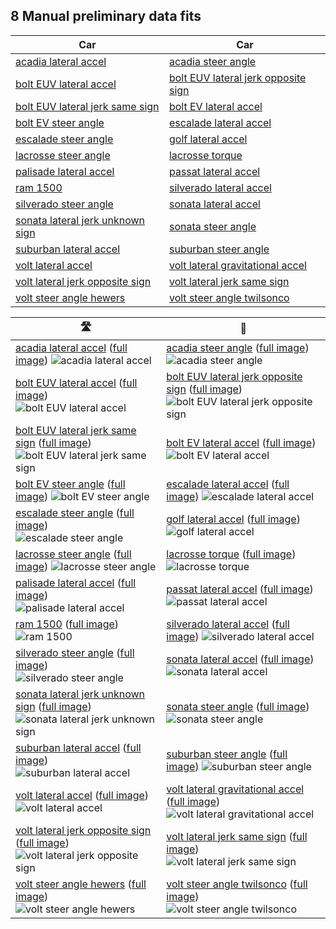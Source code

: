 
## 8 Manual preliminary data fits


| Car | Car |
|-|-|
| [acadia lateral accel](https://raw.github.com/twilsonco/openpilot/log-info/data/8%20Manual%20preliminary%20data%20fits/./acadia%20lateral%20accel.gif) |  [acadia steer angle](https://raw.github.com/twilsonco/openpilot/log-info/data/8%20Manual%20preliminary%20data%20fits/./acadia%20steer%20angle.gif) |
| [bolt EUV lateral accel](https://raw.github.com/twilsonco/openpilot/log-info/data/8%20Manual%20preliminary%20data%20fits/./bolt%20EUV%20lateral%20accel.gif) |  [bolt EUV lateral jerk opposite sign](https://raw.github.com/twilsonco/openpilot/log-info/data/8%20Manual%20preliminary%20data%20fits/./bolt%20EUV%20lateral%20jerk%20opposite%20sign.gif) |
| [bolt EUV lateral jerk same sign](https://raw.github.com/twilsonco/openpilot/log-info/data/8%20Manual%20preliminary%20data%20fits/./bolt%20EUV%20lateral%20jerk%20same%20sign.gif) |  [bolt EV lateral accel](https://raw.github.com/twilsonco/openpilot/log-info/data/8%20Manual%20preliminary%20data%20fits/./bolt%20EV%20lateral%20accel.gif) |
| [bolt EV steer angle](https://raw.github.com/twilsonco/openpilot/log-info/data/8%20Manual%20preliminary%20data%20fits/./bolt%20EV%20steer%20angle.gif) |  [escalade lateral accel](https://raw.github.com/twilsonco/openpilot/log-info/data/8%20Manual%20preliminary%20data%20fits/./escalade%20lateral%20accel.gif) |
| [escalade steer angle](https://raw.github.com/twilsonco/openpilot/log-info/data/8%20Manual%20preliminary%20data%20fits/./escalade%20steer%20angle.gif) |  [golf lateral accel](https://raw.github.com/twilsonco/openpilot/log-info/data/8%20Manual%20preliminary%20data%20fits/./golf%20lateral%20accel.gif) |
| [lacrosse steer angle](https://raw.github.com/twilsonco/openpilot/log-info/data/8%20Manual%20preliminary%20data%20fits/./lacrosse%20steer%20angle.gif) |  [lacrosse torque](https://raw.github.com/twilsonco/openpilot/log-info/data/8%20Manual%20preliminary%20data%20fits/./lacrosse%20torque.gif) |
| [palisade lateral accel](https://raw.github.com/twilsonco/openpilot/log-info/data/8%20Manual%20preliminary%20data%20fits/./palisade%20lateral%20accel.gif) |  [passat lateral accel](https://raw.github.com/twilsonco/openpilot/log-info/data/8%20Manual%20preliminary%20data%20fits/./passat%20lateral%20accel.gif) |
| [ram 1500](https://raw.github.com/twilsonco/openpilot/log-info/data/8%20Manual%20preliminary%20data%20fits/./ram%201500.gif) |  [silverado lateral accel](https://raw.github.com/twilsonco/openpilot/log-info/data/8%20Manual%20preliminary%20data%20fits/./silverado%20lateral%20accel.gif) |
| [silverado steer angle](https://raw.github.com/twilsonco/openpilot/log-info/data/8%20Manual%20preliminary%20data%20fits/./silverado%20steer%20angle.gif) |  [sonata lateral accel](https://raw.github.com/twilsonco/openpilot/log-info/data/8%20Manual%20preliminary%20data%20fits/./sonata%20lateral%20accel.gif) |
| [sonata lateral jerk unknown sign](https://raw.github.com/twilsonco/openpilot/log-info/data/8%20Manual%20preliminary%20data%20fits/./sonata%20lateral%20jerk%20unknown%20sign.gif) |  [sonata steer angle](https://raw.github.com/twilsonco/openpilot/log-info/data/8%20Manual%20preliminary%20data%20fits/./sonata%20steer%20angle.gif) |
| [suburban lateral accel](https://raw.github.com/twilsonco/openpilot/log-info/data/8%20Manual%20preliminary%20data%20fits/./suburban%20lateral%20accel.gif) |  [suburban steer angle](https://raw.github.com/twilsonco/openpilot/log-info/data/8%20Manual%20preliminary%20data%20fits/./suburban%20steer%20angle.gif) |
| [volt lateral accel](https://raw.github.com/twilsonco/openpilot/log-info/data/8%20Manual%20preliminary%20data%20fits/./volt%20lateral%20accel.gif) |  [volt lateral gravitational accel](https://raw.github.com/twilsonco/openpilot/log-info/data/8%20Manual%20preliminary%20data%20fits/./volt%20lateral%20gravitational%20accel.gif) |
| [volt lateral jerk opposite sign](https://raw.github.com/twilsonco/openpilot/log-info/data/8%20Manual%20preliminary%20data%20fits/./volt%20lateral%20jerk%20opposite%20sign.gif) |  [volt lateral jerk same sign](https://raw.github.com/twilsonco/openpilot/log-info/data/8%20Manual%20preliminary%20data%20fits/./volt%20lateral%20jerk%20same%20sign.gif) |
| [volt steer angle hewers](https://raw.github.com/twilsonco/openpilot/log-info/data/8%20Manual%20preliminary%20data%20fits/./volt%20steer%20angle%20hewers.gif) |  [volt steer angle twilsonco](https://raw.github.com/twilsonco/openpilot/log-info/data/8%20Manual%20preliminary%20data%20fits/./volt%20steer%20angle%20twilsonco.gif) |


| 🛣️ | 🚗 |
| --- | --- |
| [acadia lateral accel](#table-of-contents) ([full image](https://raw.github.com/twilsonco/openpilot/log-info/data/8%20Manual%20preliminary%20data%20fits/./acadia%20lateral%20accel.gif)) ![acadia lateral accel](https://raw.github.com/twilsonco/openpilot/log-info/data/8%20Manual%20preliminary%20data%20fits/./acadia%20lateral%20accel.gif)| [acadia steer angle](#table-of-contents) ([full image](https://raw.github.com/twilsonco/openpilot/log-info/data/8%20Manual%20preliminary%20data%20fits/./acadia%20steer%20angle.gif)) ![acadia steer angle](https://raw.github.com/twilsonco/openpilot/log-info/data/8%20Manual%20preliminary%20data%20fits/./acadia%20steer%20angle.gif)|
| [bolt EUV lateral accel](#table-of-contents) ([full image](https://raw.github.com/twilsonco/openpilot/log-info/data/8%20Manual%20preliminary%20data%20fits/./bolt%20EUV%20lateral%20accel.gif)) ![bolt EUV lateral accel](https://raw.github.com/twilsonco/openpilot/log-info/data/8%20Manual%20preliminary%20data%20fits/./bolt%20EUV%20lateral%20accel.gif)| [bolt EUV lateral jerk opposite sign](#table-of-contents) ([full image](https://raw.github.com/twilsonco/openpilot/log-info/data/8%20Manual%20preliminary%20data%20fits/./bolt%20EUV%20lateral%20jerk%20opposite%20sign.gif)) ![bolt EUV lateral jerk opposite sign](https://raw.github.com/twilsonco/openpilot/log-info/data/8%20Manual%20preliminary%20data%20fits/./bolt%20EUV%20lateral%20jerk%20opposite%20sign.gif)|
| [bolt EUV lateral jerk same sign](#table-of-contents) ([full image](https://raw.github.com/twilsonco/openpilot/log-info/data/8%20Manual%20preliminary%20data%20fits/./bolt%20EUV%20lateral%20jerk%20same%20sign.gif)) ![bolt EUV lateral jerk same sign](https://raw.github.com/twilsonco/openpilot/log-info/data/8%20Manual%20preliminary%20data%20fits/./bolt%20EUV%20lateral%20jerk%20same%20sign.gif)| [bolt EV lateral accel](#table-of-contents) ([full image](https://raw.github.com/twilsonco/openpilot/log-info/data/8%20Manual%20preliminary%20data%20fits/./bolt%20EV%20lateral%20accel.gif)) ![bolt EV lateral accel](https://raw.github.com/twilsonco/openpilot/log-info/data/8%20Manual%20preliminary%20data%20fits/./bolt%20EV%20lateral%20accel.gif)|
| [bolt EV steer angle](#table-of-contents) ([full image](https://raw.github.com/twilsonco/openpilot/log-info/data/8%20Manual%20preliminary%20data%20fits/./bolt%20EV%20steer%20angle.gif)) ![bolt EV steer angle](https://raw.github.com/twilsonco/openpilot/log-info/data/8%20Manual%20preliminary%20data%20fits/./bolt%20EV%20steer%20angle.gif)| [escalade lateral accel](#table-of-contents) ([full image](https://raw.github.com/twilsonco/openpilot/log-info/data/8%20Manual%20preliminary%20data%20fits/./escalade%20lateral%20accel.gif)) ![escalade lateral accel](https://raw.github.com/twilsonco/openpilot/log-info/data/8%20Manual%20preliminary%20data%20fits/./escalade%20lateral%20accel.gif)|
| [escalade steer angle](#table-of-contents) ([full image](https://raw.github.com/twilsonco/openpilot/log-info/data/8%20Manual%20preliminary%20data%20fits/./escalade%20steer%20angle.gif)) ![escalade steer angle](https://raw.github.com/twilsonco/openpilot/log-info/data/8%20Manual%20preliminary%20data%20fits/./escalade%20steer%20angle.gif)| [golf lateral accel](#table-of-contents) ([full image](https://raw.github.com/twilsonco/openpilot/log-info/data/8%20Manual%20preliminary%20data%20fits/./golf%20lateral%20accel.gif)) ![golf lateral accel](https://raw.github.com/twilsonco/openpilot/log-info/data/8%20Manual%20preliminary%20data%20fits/./golf%20lateral%20accel.gif)|
| [lacrosse steer angle](#table-of-contents) ([full image](https://raw.github.com/twilsonco/openpilot/log-info/data/8%20Manual%20preliminary%20data%20fits/./lacrosse%20steer%20angle.gif)) ![lacrosse steer angle](https://raw.github.com/twilsonco/openpilot/log-info/data/8%20Manual%20preliminary%20data%20fits/./lacrosse%20steer%20angle.gif)| [lacrosse torque](#table-of-contents) ([full image](https://raw.github.com/twilsonco/openpilot/log-info/data/8%20Manual%20preliminary%20data%20fits/./lacrosse%20torque.gif)) ![lacrosse torque](https://raw.github.com/twilsonco/openpilot/log-info/data/8%20Manual%20preliminary%20data%20fits/./lacrosse%20torque.gif)|
| [palisade lateral accel](#table-of-contents) ([full image](https://raw.github.com/twilsonco/openpilot/log-info/data/8%20Manual%20preliminary%20data%20fits/./palisade%20lateral%20accel.gif)) ![palisade lateral accel](https://raw.github.com/twilsonco/openpilot/log-info/data/8%20Manual%20preliminary%20data%20fits/./palisade%20lateral%20accel.gif)| [passat lateral accel](#table-of-contents) ([full image](https://raw.github.com/twilsonco/openpilot/log-info/data/8%20Manual%20preliminary%20data%20fits/./passat%20lateral%20accel.gif)) ![passat lateral accel](https://raw.github.com/twilsonco/openpilot/log-info/data/8%20Manual%20preliminary%20data%20fits/./passat%20lateral%20accel.gif)|
| [ram 1500](#table-of-contents) ([full image](https://raw.github.com/twilsonco/openpilot/log-info/data/8%20Manual%20preliminary%20data%20fits/./ram%201500.gif)) ![ram 1500](https://raw.github.com/twilsonco/openpilot/log-info/data/8%20Manual%20preliminary%20data%20fits/./ram%201500.gif)| [silverado lateral accel](#table-of-contents) ([full image](https://raw.github.com/twilsonco/openpilot/log-info/data/8%20Manual%20preliminary%20data%20fits/./silverado%20lateral%20accel.gif)) ![silverado lateral accel](https://raw.github.com/twilsonco/openpilot/log-info/data/8%20Manual%20preliminary%20data%20fits/./silverado%20lateral%20accel.gif)|
| [silverado steer angle](#table-of-contents) ([full image](https://raw.github.com/twilsonco/openpilot/log-info/data/8%20Manual%20preliminary%20data%20fits/./silverado%20steer%20angle.gif)) ![silverado steer angle](https://raw.github.com/twilsonco/openpilot/log-info/data/8%20Manual%20preliminary%20data%20fits/./silverado%20steer%20angle.gif)| [sonata lateral accel](#table-of-contents) ([full image](https://raw.github.com/twilsonco/openpilot/log-info/data/8%20Manual%20preliminary%20data%20fits/./sonata%20lateral%20accel.gif)) ![sonata lateral accel](https://raw.github.com/twilsonco/openpilot/log-info/data/8%20Manual%20preliminary%20data%20fits/./sonata%20lateral%20accel.gif)|
| [sonata lateral jerk unknown sign](#table-of-contents) ([full image](https://raw.github.com/twilsonco/openpilot/log-info/data/8%20Manual%20preliminary%20data%20fits/./sonata%20lateral%20jerk%20unknown%20sign.gif)) ![sonata lateral jerk unknown sign](https://raw.github.com/twilsonco/openpilot/log-info/data/8%20Manual%20preliminary%20data%20fits/./sonata%20lateral%20jerk%20unknown%20sign.gif)| [sonata steer angle](#table-of-contents) ([full image](https://raw.github.com/twilsonco/openpilot/log-info/data/8%20Manual%20preliminary%20data%20fits/./sonata%20steer%20angle.gif)) ![sonata steer angle](https://raw.github.com/twilsonco/openpilot/log-info/data/8%20Manual%20preliminary%20data%20fits/./sonata%20steer%20angle.gif)|
| [suburban lateral accel](#table-of-contents) ([full image](https://raw.github.com/twilsonco/openpilot/log-info/data/8%20Manual%20preliminary%20data%20fits/./suburban%20lateral%20accel.gif)) ![suburban lateral accel](https://raw.github.com/twilsonco/openpilot/log-info/data/8%20Manual%20preliminary%20data%20fits/./suburban%20lateral%20accel.gif)| [suburban steer angle](#table-of-contents) ([full image](https://raw.github.com/twilsonco/openpilot/log-info/data/8%20Manual%20preliminary%20data%20fits/./suburban%20steer%20angle.gif)) ![suburban steer angle](https://raw.github.com/twilsonco/openpilot/log-info/data/8%20Manual%20preliminary%20data%20fits/./suburban%20steer%20angle.gif)|
| [volt lateral accel](#table-of-contents) ([full image](https://raw.github.com/twilsonco/openpilot/log-info/data/8%20Manual%20preliminary%20data%20fits/./volt%20lateral%20accel.gif)) ![volt lateral accel](https://raw.github.com/twilsonco/openpilot/log-info/data/8%20Manual%20preliminary%20data%20fits/./volt%20lateral%20accel.gif)| [volt lateral gravitational accel](#table-of-contents) ([full image](https://raw.github.com/twilsonco/openpilot/log-info/data/8%20Manual%20preliminary%20data%20fits/./volt%20lateral%20gravitational%20accel.gif)) ![volt lateral gravitational accel](https://raw.github.com/twilsonco/openpilot/log-info/data/8%20Manual%20preliminary%20data%20fits/./volt%20lateral%20gravitational%20accel.gif)|
| [volt lateral jerk opposite sign](#table-of-contents) ([full image](https://raw.github.com/twilsonco/openpilot/log-info/data/8%20Manual%20preliminary%20data%20fits/./volt%20lateral%20jerk%20opposite%20sign.gif)) ![volt lateral jerk opposite sign](https://raw.github.com/twilsonco/openpilot/log-info/data/8%20Manual%20preliminary%20data%20fits/./volt%20lateral%20jerk%20opposite%20sign.gif)| [volt lateral jerk same sign](#table-of-contents) ([full image](https://raw.github.com/twilsonco/openpilot/log-info/data/8%20Manual%20preliminary%20data%20fits/./volt%20lateral%20jerk%20same%20sign.gif)) ![volt lateral jerk same sign](https://raw.github.com/twilsonco/openpilot/log-info/data/8%20Manual%20preliminary%20data%20fits/./volt%20lateral%20jerk%20same%20sign.gif)|
| [volt steer angle hewers](#table-of-contents) ([full image](https://raw.github.com/twilsonco/openpilot/log-info/data/8%20Manual%20preliminary%20data%20fits/./volt%20steer%20angle%20hewers.gif)) ![volt steer angle hewers](https://raw.github.com/twilsonco/openpilot/log-info/data/8%20Manual%20preliminary%20data%20fits/./volt%20steer%20angle%20hewers.gif)| [volt steer angle twilsonco](#table-of-contents) ([full image](https://raw.github.com/twilsonco/openpilot/log-info/data/8%20Manual%20preliminary%20data%20fits/./volt%20steer%20angle%20twilsonco.gif)) ![volt steer angle twilsonco](https://raw.github.com/twilsonco/openpilot/log-info/data/8%20Manual%20preliminary%20data%20fits/./volt%20steer%20angle%20twilsonco.gif)|

